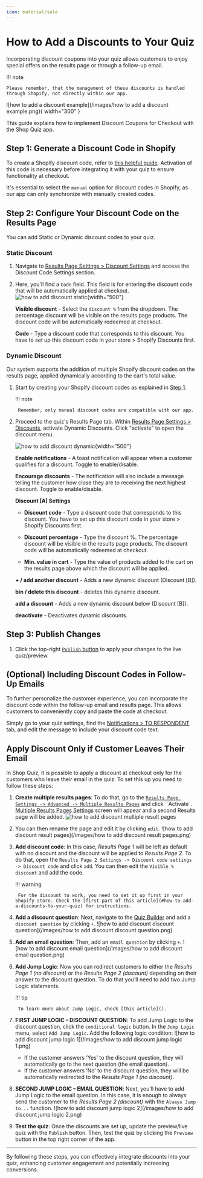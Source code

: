```yaml
---
icon: material/sale
---
```


# How to Add a Discounts to Your Quiz

Incorporating discount coupons into your quiz allows customers to enjoy special offers on the results page or through a follow-up email. 

!!! note

    Please remember, that the management of these discounts is handled through Shopify, not directly within our app.

![how to add a discount example](/images/how to add a discount example.png){ width="300" }

This guide explains how to implement Discount Coupons for Checkout with the Shop Quiz app.

## Step 1: Generate a Discount Code in Shopify

To create a Shopify discount code, refer to [this helpful guide](https://help.shopify.com/en/manual/discounts/create-discount-codes#create-a-fixed-value-or-percentage-discount). Activation of this code is necessary before integrating it with your quiz to ensure functionality at checkout. 

It's essential to select the `manual` option for discount codes in Shopify, as our app can only synchronize with manually created codes.

## Step 2: Configure Your Discount Code on the Results Page

You can add Static or Dynamic discount codes to your quiz.

### Static Discount

1. Navigate to [Results Page Settings > Discount Settings](https://docs.revenuehunt.com/reference/quiz-builder/#discounts-settings) and access the Discount Code Settings section. 
2. Here, you'll find a `Code` field. This field is for entering the discount code that will be automatically applied at checkout.
    ![how to add discount static](/images/manual_quizbuilder_resultspage_settings_discount_discountcode.png){width="500"}


    **Visible discount** - Select the `discount %` from the dropdown. The percentage discount will be visible on the results page products. The discount code will be automatically redeemed at checkout.

    **Code** - Type a discount code that corresponds to this discount. You have to set up this discount code in your store > Shopify Discounts first.

### Dynamic Discount

Our system supports the addition of multiple Shopify discount codes on the results page, applied dynamically according to the cart's total value. 

1. Start by creating your Shopify discount codes as explained in [Step 1](#step-1-generating-a-discount-code-in-shopify). 
    
    !!! note

        Remember, only manual discount codes are compatible with our app.

2. Proceed to the quiz's Results Page tab. Within [Results Page Settings > Discounts](https://docs.revenuehunt.com/reference/quiz-builder/#discounts-settings), activate Dynamic Discounts. Click "activate" to open the discount menu.

    ![how to add discount dynamic](/images/manual_quizbuilder_resultspage_settings_discount_dynamicdiscounts.png){width="500"}

    **Enable notifications** - A toast notification will appear when a customer qualifies for a discount. Toggle to enable/disable.

    **Encourage discounts** - The notification will also include a message telling the customer how close they are to receiving the next highest discount. Toggle to enable/disable.

    **Discount [A] Settings**

    - **Discount code** - Type a discount code that corresponds to this discount. You have to set up this discount code in your store > Shopify Discounts first.

    - **Discount percentage** - Type the discount %. The percentage discount will be visible in the results page products. The discount code will be automatically redeemed at checkout.

    - **Min. value in cart** - Type the value of products added to the cart on the results page above which the discount will be applied.

    **+ / add another discount** - Adds a new dynamic discount (Discount [B]).

    **bin / delete this discount** - deletes this dynamic discount.

    **add a discount** - Adds a new dynamic discount below (Discount [B]).

    **deactivate** - Deactivates dynamic discounts.

## Step 3: Publish Changes

1. Click the top-right [`Publish` button](https://docs.revenuehunt.com/reference/quiz-builder/#quiz-builder_1) to apply your changes to the live quiz/preview.

## (Optional) Including Discount Codes in Follow-Up Emails

To further personalize the customer experience, you can incorporate the discount code within the follow-up email and results page. This allows customers to conveniently copy and paste the code at checkout.

Simply go to your quiz settings, find the [Notifications > TO RESPONDENT](https://docs.revenuehunt.com/reference/quiz-builder/#to-respondent) tab, and edit the message to include your discount code text.

## Apply Discount Only if Customer Leaves Their Email

In Shop Quiz, it is possible to apply a discount at checkout only for the customers who leave their email in the quiz. To set this up you need to follow these steps:

1. **Create multiple results pages**: To do that, go to the [`Results Page Settings -> Advanced -> Multiple Results Pages`](https://docs.revenuehunt.com/reference/quiz-builder/#multiple-results-pages-settings) and click ``Activate`. [Multiple Results Pages Settings](https://docs.revenuehunt.com/reference/quiz-builder/#multiple-results-pages-settings) screen will appear and a second Results page will be added.
    ![how to add discount multiple result pages](/images/manual_quizbuilder_resultspage_settings_multipleresultspages.png)
2. You can then rename the page and edit it by clicking `edit`.
    ![how to add discount result pages](/images/how to add discount result pages.png)
3. **Add discount code**: In this case, *Results Page 1* will be left as default with no discount and the discount will be applied to *Results Page 2*. To do that, open the `Results Page 2 Settings -> Discount code settings -> Discount code` and click `add`. You can then edit the `Visible % discount` and add the code.

    !!! warning

        For the discount to work, you need to set it up first in your Shopify store. Check the [first part of this article](#how-to-add-a-discounts-to-your-quiz) for instructions.

4. **Add a discount question**: Next, navigate to the [Quiz Builder](https://docs.revenuehunt.com/reference/quiz-builder/) and add a `discount question` by clicking `+`. 
    ![how to add discount discount question](/images/how to add discount discount question.png)

5. **Add an email question**: Then, add an `email question` by clicking `+`.
    ![how to add discount email question](/images/how to add discount email question.png)
    
5. **Add Jump Logic**: Now you can redirect customers to either the *Results Page 1 (no discount)* or the *Results Page 2 (discount)* depending on their answer to the discount question. To do that you’ll need to add two Jump Logic statements.

    !!! tip

        To learn more about Jump Logic, check [this article]().

6. **FIRST JUMP LOGIC – DISCOUNT QUESTION**: To add Jump Logic to the discount question, click the `conditional logic` button. In the `Jump Logic` menu, select `Add Jump Logic`. Add the following logic condition:
    ![how to add discount jump logic 1](/images/how to add discount jump logic 1.png)

    - If the customer answers ‘Yes’ to the discount question, they will automatically go to the next question (the email question).
    - If the customer answers ‘No’ to the discount question, they will be automatically redirected to the *Results Page 1 (no discount)*.

7. **SECOND JUMP LOGIC – EMAIL QUESTION**: Next, you’ll have to add Jump Logic to the email question. In this case, it is enough to always send the customer to the *Results Page 2 (discount)* with the `Always Jump to...` function.
    ![how to add discount jump logic 2](/images/how to add discount jump logic 2.png)
8. **Test the quiz**: Once the discounts are set up, update the preview/live quiz with the `Publish` button. Then, test the quiz by clicking the `Preview` button in the top right corner of the app.

---
By following these steps, you can effectively integrate discounts into your quiz, enhancing customer engagement and potentially increasing conversions.




